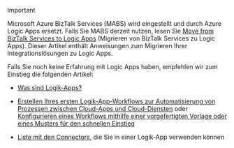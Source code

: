 > [!IMPORTANT]
> Microsoft Azure BizTalk Services (MABS) wird eingestellt und durch Azure Logic Apps ersetzt. Falls Sie MABS derzeit nutzen, lesen Sie [Move from BizTalk Services to Logic Apps](../articles/logic-apps/logic-apps-move-from-mabs.md) (Migrieren von BizTalk Services zu Logic Apps). Dieser Artikel enthält Anweisungen zum Migrieren Ihrer Integrationslösungen zu Logic Apps. 
> 
> Falls Sie noch keine Erfahrung mit Logic Apps haben, empfehlen wir zum Einstieg die folgenden Artikel: 
> 
> - [Was sind Logik-Apps?](../articles/logic-apps/logic-apps-what-are-logic-apps.md)  
> 
> - [Erstellen Ihres ersten Logik-App-Workflows zur Automatisierung von Prozessen zwischen Cloud-Apps und Cloud-Diensten](../articles/logic-apps/logic-apps-create-a-logic-app.md) oder [Konfigurieren eines Workflows mithilfe einer vorgefertigten Vorlage oder eines Musters für den schnellen Einstieg](../articles/logic-apps/logic-apps-use-logic-app-templates.md)  
> 
> - [Liste mit den Connectors](../articles/connectors/apis-list.md), die Sie in einer Logik-App verwenden können
